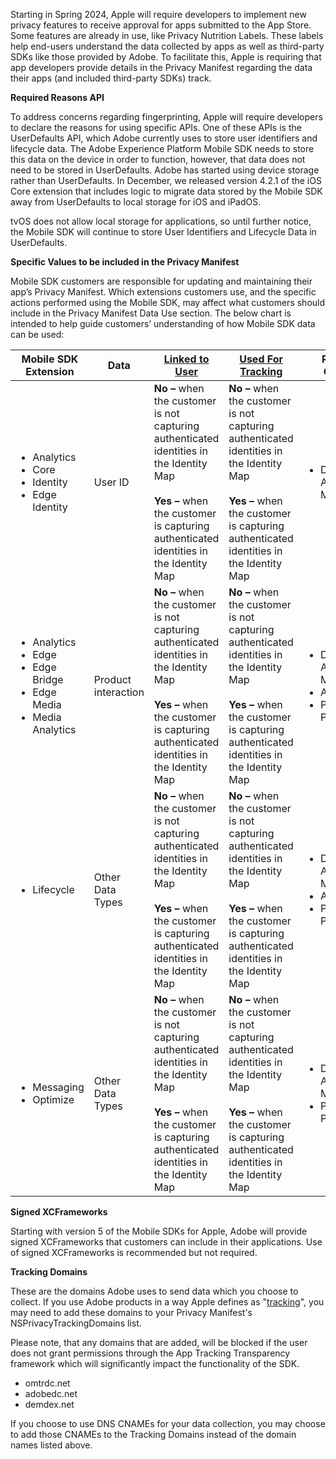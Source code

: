 Starting in Spring 2024, Apple will require developers to implement new privacy features to receive approval for apps submitted to the App Store. Some features are already in use, like Privacy Nutrition Labels. These labels help end-users understand the data collected by apps as well as third-party SDKs like those provided by Adobe. To facilitate this, Apple is requiring that app developers provide details in the Privacy Manifest regarding the data their apps (and included third-party SDKs) track.

**Required Reasons API**

To address concerns regarding fingerprinting, Apple will require developers to declare the reasons for using specific APIs. One of these APIs is the UserDefaults API, which Adobe currently uses to store user identifiers and lifecycle data. The Adobe Experience Platform Mobile SDK needs to store this data on the device in order to function, however, that data does not need to be stored in UserDefaults. Adobe has started using device storage rather than UserDefaults. In December, we released version 4.2.1 of the iOS Core extension that includes logic to migrate data stored by the Mobile SDK away from UserDefaults to local storage for iOS and iPadOS.

<InlineAlert variant="info" slots="text"/>

tvOS does not allow local storage for applications, so until further notice, the Mobile SDK will continue to store User Identifiers and Lifecycle Data in UserDefaults.

**Specific Values to be included in the Privacy Manifest**

Mobile SDK customers are responsible for updating and maintaining their app’s Privacy Manifest. Which extensions customers use, and the specific actions performed using the Mobile SDK, may affect what customers should include in the Privacy Manifest Data Use section. The below chart is intended to help guide customers’ understanding of how Mobile SDK data can be used:

| **Mobile SDK Extension** | **Data** | [**Linked to User**](https://developer.apple.com/app-store/app-privacy-details/#linked-data) | [**Used For Tracking**](https://developer.apple.com/app-store/app-privacy-details/#user-tracking) | **Reason for Collection** |
| --- | --- | --- | --- | --- |
| <ul><li>Analytics</li><li>Core</li><li>Identity</li><li>Edge Identity</li></ul> | User ID | **No –** when the customer is not capturing authenticated identities in the Identity Map<br/><br/>**Yes** **–** when the customer is capturing authenticated identities in the Identity Map | **No –** when the customer is not capturing authenticated identities in the Identity Map<br/><br/>**Yes** **–** when the customer is capturing authenticated identities in the Identity Map | <ul><li>Developer’s Advertising or Marketing</li></ul> |
| <ul><li>Analytics</li><li>Edge</li><li>Edge Bridge</li><li>Edge Media</li><li>Media Analytics</li></ul> | Product interaction | **No –** when the customer is not capturing authenticated identities in the Identity Map<br/><br/>**Yes** **–** when the customer is capturing authenticated identities in the Identity Map | **No –** when the customer is not capturing authenticated identities in the Identity Map<br/><br/>**Yes** **–** when the customer is capturing authenticated identities in the Identity Map | <ul><li>Developer’s Advertising or Marketing</li><li>Analytics</li><li>Product Personalization</li></ul> |
| <ul><li>Lifecycle</li></ul> | Other Data Types | **No –** when the customer is not capturing authenticated identities in the Identity Map<br/><br/>**Yes** **–** when the customer is capturing authenticated identities in the Identity Map | **No –** when the customer is not capturing authenticated identities in the Identity Map<br/><br/>**Yes** **–** when the customer is capturing authenticated identities in the Identity Map | <ul><li>Developer’s Advertising or Marketing</li><li>Analytics</li><li>Product Personalization</li></ul> |
| <ul><li>Messaging</li><li>Optimize</li></ul> | Other Data Types | **No –** when the customer is not capturing authenticated identities in the Identity Map<br/><br/>**Yes** **–** when the customer is capturing authenticated identities in the Identity Map | **No –** when the customer is not capturing authenticated identities in the Identity Map<br/><br/>**Yes** **–** when the customer is capturing authenticated identities in the Identity Map | <ul><li>Developer’s Advertising or Marketing</li><li>Product Personalization</li></ul> |

**Signed XCFrameworks**

Starting with version 5 of the Mobile SDKs for Apple, Adobe will provide signed XCFrameworks that customers can include in their applications. Use of signed XCFrameworks is recommended but not required.

**Tracking Domains**

These are the domains Adobe uses to send data which you choose to collect. If you use Adobe products in a way Apple defines as "[tracking](https://developer.apple.com/app-store/user-privacy-and-data-use/)", you may need to add these domains to your Privacy Manifest's NSPrivacyTrackingDomains list.

<InlineAlert variant="warningΩ" slots="text"/>

Please note, that any domains that are added, will be blocked if the user does not grant permissions through the App Tracking Transparency framework which will significantly impact the functionality of the SDK.

* omtrdc.net
* adobedc.net
* demdex.net

<InlineAlert variant="info" slots="text"/>

If you choose to use DNS CNAMEs for your data collection, you may choose to add those CNAMEs to the Tracking Domains instead of the domain names listed above.
